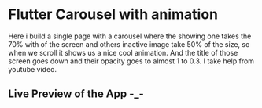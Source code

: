 # Flutter Carousel with animation

Here i build a single page with a carousel where the showing one takes the 70% with of the screen and others inactive image take 50% of the size, so when we scroll it shows us a nice cool animation.
And the title of those screen goes down and their opacity goes to almost 1 to 0.3. I take help from youtube video.

## Live Preview of the App -_-
